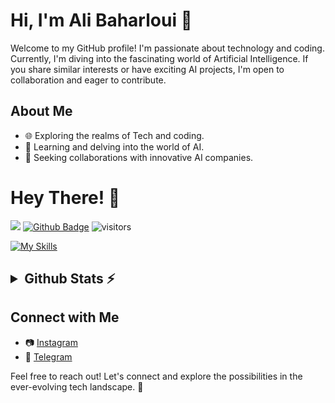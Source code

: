 # Hi, I'm **Ali Baharloui** 👋

Welcome to my GitHub profile! I'm passionate about technology and coding. Currently, I'm diving into the fascinating world of Artificial Intelligence. If you share similar interests or have exciting AI projects, I'm open to collaboration and eager to contribute.

## About Me

- 🌐 Exploring the realms of Tech and coding.
- 🤖 Learning and delving into the world of AI.
- 🚀 Seeking collaborations with innovative AI companies.


<h1 align="left">Hey There! 👋</h1>

![](https://hit.yhype.me/github/profile?user_id=108932477)
[![Github Badge](https://img.shields.io/badge/-Github-232323?style=flat-square&logo=Github&logoColor=white&link=https://space.bilibili.com/7708412)](https://github.com/alibhrloui)
![visitors](https://visitor-badge.laobi.icu/badge?page_id=alibhrloui)

[![My Skills](https://skillicons.dev/icons?i=github,git,c,cpp,cs,python,javascript,html,css,md,flask,tensorflow,pytorch,anaconda,opencv,arduino,raspberrypi,bash,powershell,idea,pycharm,clion,vscode,visualstudio,linux,windows,ubuntu,debian,regex,unity&theme=dark&perline=12)](https://skillicons.dev)

<h2><details>
  <summary>Github Stats ⚡</summary>
  <img src="https://github-readme-streak-stats.herokuapp.com/?user=alibhrloui&theme=tokyonight" alt="⚠️Currently the strake card is down"/>
  
  ![Ali's GitHub stats](https://github-readme-stats.vercel.app/api?username=alibhrloui\&theme=tokyonight&include_all_commits=false)
  
  [![Top Langs](https://github-readme-stats.vercel.app/api/top-langs/?username=alibhrloui&layout=donut&theme=tokyonight)](https://github.com/anuraghazra/github-readme-stats)
  
  <img src="https://github-profile-summary-cards.vercel.app/api/cards/profile-details?username=alibhrloui&theme=tokyonight" alt=""/>
  
  <img src="https://github-readme-activity-graph.vercel.app/graph?username=alibhrloui&theme=tokyo-night" alt=""/>
  
  #### My main repositories:
  
  [![Recyclevision](https://github-readme-stats.vercel.app/api/pin/?username=alibhrloui&repo=Recyclevision&theme=tokyonight)](https://github.com/alibhrloui/Recyclevision)
  [![AI-Chatbot](https://github-readme-stats.vercel.app/api/pin/?username=alibhrloui&repo=AI-Chatbot&theme=tokyonight)](https://github.com/alibhrloui/AI-Chatbot)
  
  [![Garbage-Classification](https://github-readme-stats.vercel.app/api/pin/?username=alibhrloui&repo=Garbage-Classification&theme=tokyonight)](https://github.com/alibhrloui/Garbage-Classification)
  [![PyTorch-Image-Classification](https://github-readme-stats.vercel.app/api/pin/?username=alibhrloui&repo=PyTorch-Image-Classification&theme=tokyonight)](https://github.com/alibhrloui/PyTorch-Image-Classification)
  
  <a href="#"><img width=100% src="https://capsule-render.vercel.app/api?type=waving&color=5f59d4&height=180&section=footer"/></a>
  
</details></h2>

## Connect with Me

- 📷 [Instagram](https://instagram.com/alibhrloui?utm_source=qr&igshid=MzNlNGNkZWQ4Mg%3D%3D)
- 💬 [Telegram](https://t.me/AliBhrLoui)

Feel free to reach out! Let's connect and explore the possibilities in the ever-evolving tech landscape. 🚀
